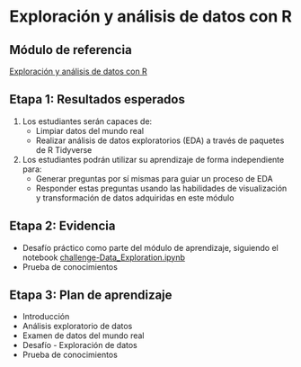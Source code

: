 # Exploración y análisis de datos con R

## Módulo de referencia
[Exploración y análisis de datos con R](https://docs.microsoft.com/en-us/learn/modules/explore-analyze-data-with-r/?WT.mc_id=academic-59300-cacaste)

## Etapa 1: Resultados esperados

1. Los estudiantes serán capaces de:
    - Limpiar datos del mundo real
    - Realizar análisis de datos exploratorios (EDA) a través de paquetes de R Tidyverse 
2. Los estudiantes podrán utilizar su aprendizaje de forma independiente para:
    - Generar preguntas por sí mismas para guiar un proceso de EDA
    - Responder estas preguntas usando las habilidades de visualización y transformación de datos adquiridas en este módulo

## Etapa 2: Evidencia
 
- Desafío práctico como parte del módulo de aprendizaje, siguiendo el notebook [challenge-Data_Exploration.ipynb](./solution/challenge-Data_Exploration.ipynb) 
- Prueba de conocimientos

## Etapa 3: Plan de aprendizaje

- Introducción 
- Análisis exploratorio de datos
- Examen de datos del mundo real
- Desafío - Exploración de datos
- Prueba de conocimientos